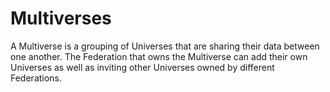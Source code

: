 # Multiverses

A Multiverse is a grouping of Universes that are sharing their data between one another. The Federation that owns the Multiverse can add their own Universes as well as inviting other Universes owned by different Federations.
